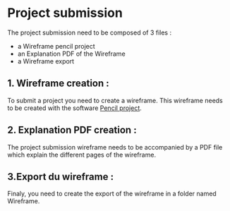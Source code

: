 # Project submission

The project submission need to be composed of 3 files :
- a Wireframe pencil project
- an Explanation PDF of the Wireframe
- a Wireframe export

## 1. Wireframe creation :

To submit a project you need to create a wireframe. This 
wireframe needs to be created with the software 
[Pencil project](https://pencil.evolus.vn/).


## 2. Explanation PDF creation :

The project submission wireframe needs to be accompanied 
by a PDF file which explain the different pages of the 
wireframe.

## 3.Export du wireframe :

Finaly, you need to create the export of the wireframe in a folder named Wireframe.
